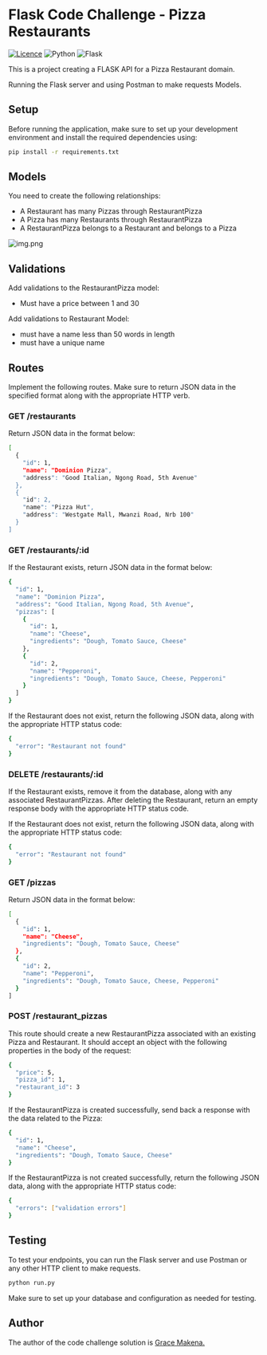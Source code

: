 # Flask Code Challenge - Pizza Restaurants

[![Licence](https://img.shields.io/github/license/Ileriayo/markdown-badges?style=for-the-badge)](./LICENSE)
![Python](https://img.shields.io/badge/Python-FFD43B?style=for-the-badge&logo=python&logoColor=blue)
![Flask](https://img.shields.io/badge/Flask-000000?style=for-the-badge&logo=flask)

This is a project creating a FLASK API for a Pizza Restaurant domain.

Running the Flask server and using Postman to make requests
Models.

## Setup

Before running the application, make sure to set up your development environment and install the required dependencies using:

```bash
pip install -r requirements.txt
```

## Models

You need to create the following relationships:

- A Restaurant has many Pizzas through RestaurantPizza
- A Pizza has many Restaurants through RestaurantPizza
- A RestaurantPizza belongs to a Restaurant and belongs to a Pizza

![img.png](domain.png)

## Validations

Add validations to the RestaurantPizza model:

- Must have a price between 1 and 30

Add validations to Restaurant Model:

- must have a name less than 50 words in length
- must have a unique name

## Routes

Implement the following routes. Make sure to return JSON data in the specified format along with the appropriate HTTP verb.

### GET /restaurants

Return JSON data in the format below:

```bash
[
  {
    "id": 1,
    "name": "Dominion Pizza",
    "address": "Good Italian, Ngong Road, 5th Avenue"
  },
  {
    "id": 2,
    "name": "Pizza Hut",
    "address": "Westgate Mall, Mwanzi Road, Nrb 100"
  }
]
```

### GET /restaurants/:id

If the Restaurant exists, return JSON data in the format below:

```bash
{
  "id": 1,
  "name": "Dominion Pizza",
  "address": "Good Italian, Ngong Road, 5th Avenue",
  "pizzas": [
    {
      "id": 1,
      "name": "Cheese",
      "ingredients": "Dough, Tomato Sauce, Cheese"
    },
    {
      "id": 2,
      "name": "Pepperoni",
      "ingredients": "Dough, Tomato Sauce, Cheese, Pepperoni"
    }
  ]
}
```

If the Restaurant does not exist, return the following JSON data, along with the appropriate HTTP status code:

```bash
{
  "error": "Restaurant not found"
}
```

### DELETE /restaurants/:id

If the Restaurant exists, remove it from the database, along with any associated RestaurantPizzas. After deleting the Restaurant, return an empty response body with the appropriate HTTP status code.

If the Restaurant does not exist, return the following JSON data, along with the appropriate HTTP status code:

```bash
{
  "error": "Restaurant not found"
}
```

### GET /pizzas

Return JSON data in the format below:

```bash
[
  {
    "id": 1,
    "name": "Cheese",
    "ingredients": "Dough, Tomato Sauce, Cheese"
  },
  {
    "id": 2,
    "name": "Pepperoni",
    "ingredients": "Dough, Tomato Sauce, Cheese, Pepperoni"
  }
]
```

### POST /restaurant_pizzas

This route should create a new RestaurantPizza associated with an existing Pizza and Restaurant. It should accept an object with the following properties in the body of the request:

```bash
{
  "price": 5,
  "pizza_id": 1,
  "restaurant_id": 3
}
```

If the RestaurantPizza is created successfully, send back a response with the data related to the Pizza:

```bash
{
  "id": 1,
  "name": "Cheese",
  "ingredients": "Dough, Tomato Sauce, Cheese"
}
```

If the RestaurantPizza is not created successfully, return the following JSON data, along with the appropriate HTTP status code:

```bash
{
  "errors": ["validation errors"]
}
```

## Testing

To test your endpoints, you can run the Flask server and use Postman or any other HTTP client to make requests.

```bash
python run.py
```

Make sure to set up your database and configuration as needed for testing.

## Author

The author of the code challenge solution is [Grace Makena.](https://github.com/njagiiii)